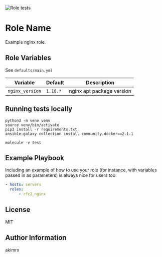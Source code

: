 ![Role tests](https://github.com/akimrx/rfc2_nginx/actions/workflows/ci.yml/badge.svg)

Role Name
=========

Example nginx role.

Role Variables
--------------

See `defaults/main.yml`

| Variable | Default | Description |
|----------|---------|-------------|
| `nginx_version` | `1.18.*` | nginx apt package version |



Running tests locally
---------------------
```shell
python3 -m venv venv
source venv/bin/activate
pip3 install -r requirements.txt
ansible-galaxy collection install community.docker==2.1.1

molecule -v test
```

Example Playbook
----------------

Including an example of how to use your role (for instance, with variables passed in as parameters) is always nice for users too:

```yaml
- hosts: servers
  roles:
      - rfc2_nginx
```

License
-------

MIT

Author Information
------------------

akimrx
